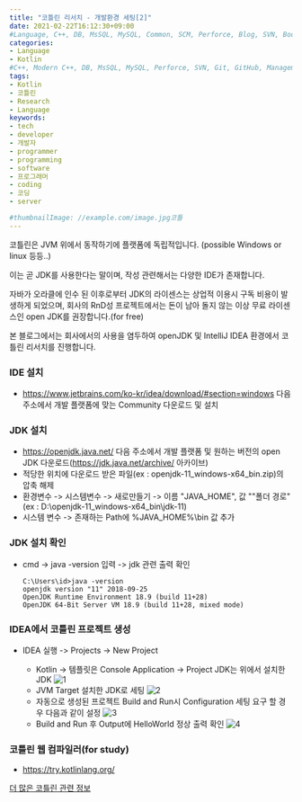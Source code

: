 ```yaml
---
title: "코틀린 리서치 - 개발환경 세팅[2]"
date: 2021-02-22T16:12:30+09:00
#Language, C++, DB, MsSQL, MySQL, Common, SCM, Perforce, Blog, SVN, Book, Study, VOCA, Kotlin
categories:
- Language
- Kotlin
#C++, Modern C++, DB, MsSQL, MySQL, Perforce, SVN, Git, GitHub, Management, Blog, Hugo, Architecture, Kotlin, Research
tags:
- Kotlin
- 코틀린
- Research
- Language
keywords:
- tech
- developer
- 개발자
- programmer
- programming
- software
- 프로그래머
- coding
- 코딩
- server

#thumbnailImage: //example.com/image.jpg코틀
---
```


코틀린은 JVM 위에서 동작하기에 플랫폼에 독립적입니다. (possible Windows or linux 등등..)

이는 곧 JDK를 사용한다는 말이며, 작성 관련해서는 다양한 IDE가 존재합니다.

<!--more-->

자바가 오라클에 인수 된 이후로부터 JDK의 라이센스는 상업적 이용시 구독 비용이 발생하게 되었으며, 회사의 RnD성 프로젝트에서는 돈이 남아 돌지 않는 이상 무료 라이센스인 open JDK를 권장합니다.(for free)

본 블로그에서는 회사에서의 사용을 염두하여 openJDK 및 IntelliJ IDEA 환경에서 코틀린 리서치를 진행합니다.



### IDE 설치

- https://www.jetbrains.com/ko-kr/idea/download/#section=windows 다음 주소에서 개발 플랫폼에 맞는 Community 다운로드 및 설치



### JDK 설치

- https://openjdk.java.net/ 다음 주소에서 개발 플랫폼 및 원하는 버전의 open JDK 다운로드(https://jdk.java.net/archive/ 아카이브)
- 적당한 위치에 다운로드 받은 파일(ex : openjdk-11_windows-x64_bin.zip)의 압축 해제
- 환경변수 -> 시스템변수 -> 새로만들기 -> 이름 "JAVA_HOME", 값 ""폴더 경로"(ex : D:\openjdk-11_windows-x64_bin\jdk-11)
- 시스템 변수 -> 존재하는 Path에 %JAVA_HOME%\bin 값 추가



### JDK 설치 확인

- cmd -> java -version 입력 -> jdk 관련 출력 확인

  ```
  C:\Users\id>java -version
  openjdk version "11" 2018-09-25
  OpenJDK Runtime Environment 18.9 (build 11+28)
  OpenJDK 64-Bit Server VM 18.9 (build 11+28, mixed mode)
  ```

  

### IDEA에서 코틀린 프로젝트 생성

- IDEA 실행 -> Projects -> New Project

  - Kotlin -> 템플릿은 Console Application -> Project JDK는 위에서 설치한 JDK
  ![1](/img/kotlin2_11.png)
  - JVM Target 설치한 JDK로 세팅
  ![2](/img/kotlin2_22.png)
  - 자동으로 생성된 프로젝트 Build and Run시 Configuration 세팅 요구 할 경우 다음과 같이 설정
    ![3](/img/kotlin2_33.png)
  - Build and Run 후 Output에 HelloWorld 정상 출력 확인
    ![4](/img/kotlin2_44.png)
  



### 코틀린 웹 컴파일러(for study)

- https://try.kotlinlang.org/



[더 많은 코틀린 관련 정보](https://kotlinlang.org/docs/reference/)